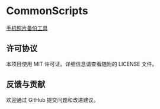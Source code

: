 # CommonScripts

[手机照片备份工具](./backup_photos/readme.md)

## 许可协议

本项目使用 MIT 许可证。详细信息请查看随附的 LICENSE 文件。

## 反馈与贡献

欢迎通过 GitHub 提交问题和改进建议。

